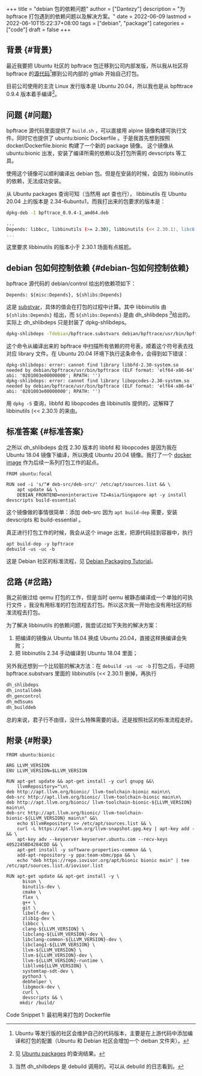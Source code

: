 +++
title = "debian 包的依赖问题"
author = ["Dantezy"]
description = "为 bpftrace 打包遇到的依赖问题以及解决方案。"
date = 2022-06-09
lastmod = 2022-06-10T15:22:37+08:00
tags = ["debian", "package"]
categories = ["code"]
draft = false
+++

## 背景 {#背景}

最近我要把 Ubuntu 社区的 bpftrace 包迁移到公司内部发版，所以我从社区将 bpftrace 的[源代码](https://salsa.debian.org/debian/bpftrace.git)[^fn:1]挪到公司内部的 gitlab 开始自己打包。

目前公司使用的主流 Linux 发行版本是 Ubuntu 20.04，所以我也是从 bpfttrace 0.9.4 版本着手编译[^fn:2]。


## 问题 {#问题}

bpftrace 源代码里面提供了 `build.sh` ，可以直接用 alpine 镜像构建可执行文件。同时它也提供了 ubuntu:bionic Dockerfile 。于是我首先想到按照 docker/Dockerfile.bionic 构建了一个新的 package 镜像。
这个镜像从 ubuntu:bionic 出发，安装了编译所需的依赖以及打包所需的 devscripts 等工具。

使用这个镜像可以顺利编译出 debian 包。但是在安装的时候，会因为 libbinutils 的依赖，无法成功安装。

从 Ubuntu packages 查询可知（当然用 apt 查也行）， libbinutils 在 Ubuntu 20.04 上的版本是 2.34-6ubuntu1，而我打出来的包要求的版本是：

```bash
dpkg-deb -I bpftrace_0.9.4-1_amd64.deb

...
Depends: libbcc, libbinutils (>= 2.30), libbinutils (<< 2.30.1), libc6 (>= 2.27), libclang1-9 (>= 1:9~svn359771-1~), libgcc1 (>= 1:3.0), libllvm9 (>= 1:9~svn298832-1~)
...
```

这里要求 libbinutils 的版本小于 2.30.1 场面有点尴尬。


## debian 包如何控制依赖 {#debian-包如何控制依赖}

bpftrace 源代码的 debian/control 给出的依赖项如下：

```nil
Depends: ${misc:Depends}, ${shlibs:Depends}
```

这是 [substvar](https://www.debian.org/doc/manuals/debmake-doc/ch05.en.html#substvar)，具体的值会在打包的过程中计算。其中 libbinutils 由 `${shlibs:Depends}` 给出，而 `${shlibs:Depends}` 是由 dh_shlibdeps&nbsp;[^fn:3]给出的。实际上 dh_shlibdeps 只是封装了 dpkg-shlibdeps。

```bash
dpkg-shlibdeps -Tdebian/bpftrace.substvars debian/bpftrace/usr/bin/bpftrace
```

这个命令从编译出来的 bpftrace 中扫描所有依赖的符号表，顺着这个符号表去找对应 library 文件。在 Ubuntu 20.04 环境下执行这条命令，会得到如下错误：

```text
dpkg-shlibdeps: error: cannot find library libbfd-2.30-system.so needed by debian/bpftrace/usr/bin/bpftrace (ELF format: 'elf64-x86-64' abi: '0201003e00000000'; RPATH: '')
dpkg-shlibdeps: error: cannot find library libopcodes-2.30-system.so needed by debian/bpftrace/usr/bin/bpftrace (ELF format: 'elf64-x86-64' abi: '0201003e00000000'; RPATH: '')
```

用 `dpkg -S` 查询，libbfd 和 libopcodes 由 libbinutils 提供的，这解释了 libbinutils (&lt;&lt; 2.30.1) 的来由。


## 标准答案 {#标准答案}

之所以 dh_shlibdeps 会找 2.30 版本的 libbfd 和 libopcodes 是因为我在 Ubuntu 18.04 镜像下编译，所以换成 Ubuntu 20.04 镜像。我打了一个 [docker image](https://hub.docker.com/repository/docker/dantezhang/ubuntu2004-packaging) 作为后续一系列打包工作的起点。

```nil
FROM ubuntu:focal

RUN sed -i 's/^# deb-src/deb-src/' /etc/apt/sources.list && \
    apt update && \
    DEBIAN_FRONTEND=noninteractive TZ=Asia/Singapore apt -y install devscripts build-essential
```

这个镜像做的事情很简单：添加 deb-src 因为 `apt build-dep` 需要，安装 devscripts 和 build-essential 。

真正进行打包工作的时候，我会从这个 image 出发，把源代码挂到容器中，执行

```nil
apt build-dep -y bpftrace
debuild -us -uc -b
```

这是 Debian 社区的标准流程，见 [Debian Packaging Tutorial](https://www.debian.org/doc/manuals/packaging-tutorial/packaging-tutorial.en.pdf)。


## 岔路 {#岔路}

我之前做过给 qemu 打包的工作，但是当时 qemu 被静态编译成一个单独的可执行文件 ，我没有用标准的打包流程去打包。所以这次我一开始也没有用社区的标准流程去打包。

为了解决 libbinutils 的依赖问题，我尝试过如下失败的解决方案：

1.  把编译的镜像从 Ubuntu 18.04 换成 Ubuntu 20.04，直接这样换编译会失败；
2.  把 libbinutils 2.34 手动编译到 Ubuntu 18.04 里面；

另外我还想到一个比较脏的解决方法：在 `debuild -us -uc -b` 打包之后，手动把 bpftrace.substvars 里面的 libbinutils (&lt;&lt; 2.30.1) 删掉，再执行

```bash
dh_shlibdeps
dh_installdeb
dh_gencontrol
dh_md5sums
dh_builddeb
```

总的来说，君子行不由径，没什么特殊需要的话，还是按照社区的标准流程走好。


## 附录 {#附录}

```nil
FROM ubuntu:bionic

ARG LLVM_VERSION
ENV LLVM_VERSION=$LLVM_VERSION

RUN apt-get update && apt-get install -y curl gnupg &&\
    llvmRepository="\n\
deb http://apt.llvm.org/bionic/ llvm-toolchain-bionic main\n\
deb-src http://apt.llvm.org/bionic/ llvm-toolchain-bionic main\n\
deb http://apt.llvm.org/bionic/ llvm-toolchain-bionic-${LLVM_VERSION} main\n\
deb-src http://apt.llvm.org/bionic/ llvm-toolchain-bionic-${LLVM_VERSION} main\n" &&\
    echo $llvmRepository >> /etc/apt/sources.list && \
    curl -L https://apt.llvm.org/llvm-snapshot.gpg.key | apt-key add - && \
    apt-key adv --keyserver keyserver.ubuntu.com --recv-keys 4052245BD4284CDD && \
    apt-get install -y software-properties-common && \
    add-apt-repository -y ppa:team-xbmc/ppa && \
    echo "deb https://repo.iovisor.org/apt/bionic bionic main" | tee /etc/apt/sources.list.d/iovisor.list

RUN apt-get update && apt-get install -y \
      bison \
      binutils-dev \
      cmake \
      flex \
      g++ \
      git \
      libelf-dev \
      zlib1g-dev \
      libbcc \
      clang-${LLVM_VERSION} \
      libclang-${LLVM_VERSION}-dev \
      libclang-common-${LLVM_VERSION}-dev \
      libclang1-${LLVM_VERSION} \
      llvm-${LLVM_VERSION} \
      llvm-${LLVM_VERSION}-dev \
      llvm-${LLVM_VERSION}-runtime \
      libllvm${LLVM_VERSION} \
      systemtap-sdt-dev \
      python3 \
      debhelper \
      libgmock-dev \
      curl \
      devscripts && \
     mkdir /build/
```

<div class="src-block-caption">
  <span class="src-block-number">Code Snippet 1:</span>
  最初用来打包的 Dockerfile
</div>

[^fn:1]: Ubuntu 等发行版的社区会维护自己的代码版本，主要是在上游代码中添加编译和打包的配置（Ubuntu 和 Debian 社区会增加一个 deiban 文件夹）。
[^fn:2]: 见 [Ubuntu packages](https://packages.ubuntu.com/search?keywords=bpftrace) 的查询结果。
[^fn:3]: 当然 dh_shilbdeps 是 debuild 调用的。可以从 debuild 的日志看到。